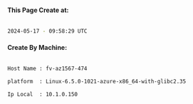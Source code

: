 
   
#### This Page Create at:

```bash

2024-05-17 - 09:58:29 UTC

```

#### Create By Machine:

```bash

Host Name : fv-az1567-474

platform  : Linux-6.5.0-1021-azure-x86_64-with-glibc2.35

Ip Local  : 10.1.0.150

```

